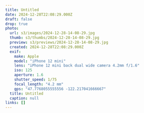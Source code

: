 ```yaml
---
title: Untitled
date: 2024-12-28T22:08:29.000Z
draft: false
drop: true
photo:
  url: s3/images/2024-12-28-14-08-29.jpg
  thumb: s3/thumbs/2024-12-28-14-08-29.jpg
  preview: s3/previews/2024-12-28-14-08-29.jpg
  created: 2024-12-28T22:08:29.000Z
  exif:
    make: Apple
    model: "iPhone 12 mini"
    lens: "iPhone 12 mini back dual wide camera 4.2mm f/1.6"
    iso: 125
    aperture: 1.6
    shutter_speed: 1/75
    focal_length: "4.2 mm"
    gps: "47.7768055555556 -122.217041666667"
  title: Untitled
  caption: null
links: []
---
```

